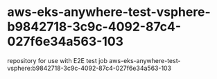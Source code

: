 # aws-eks-anywhere-test-vsphere-b9842718-3c9c-4092-87c4-027f6e34a563-103
repository for use with E2E test job aws-eks-anywhere-test-vsphere:b9842718-3c9c-4092-87c4-027f6e34a563-103
